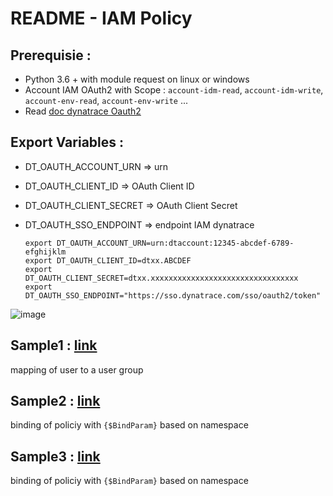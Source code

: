 # README - IAM Policy

## Prerequisie :
- Python 3.6 + with module request on linux or windows
- Account IAM OAuth2 with Scope : `account-idm-read`, `account-idm-write`, `account-env-read`, `account-env-write` ...
- Read [doc dynatrace Oauth2](https://docs.dynatrace.com/docs/dynatrace-api/basics/dynatrace-api-authentication/account-api-authentication)

## Export Variables :
- DT_OAUTH_ACCOUNT_URN => urn 
- DT_OAUTH_CLIENT_ID => OAuth Client ID
- DT_OAUTH_CLIENT_SECRET => OAuth Client Secret
- DT_OAUTH_SSO_ENDPOINT => endpoint IAM dynatrace  

      export DT_OAUTH_ACCOUNT_URN=urn:dtaccount:12345-abcdef-6789-efghijklm
      export DT_OAUTH_CLIENT_ID=dtxx.ABCDEF
      export DT_OAUTH_CLIENT_SECRET=dtxx.xxxxxxxxxxxxxxxxxxxxxxxxxxxxxxxxx
      export DT_OAUTH_SSO_ENDPOINT="https://sso.dynatrace.com/sso/oauth2/token"
  
![image](https://github.com/JLLormeau/IAM/assets/40337213/b4dc82c6-e01f-47ca-b8d9-f0023eddcb17)

## Sample1 :  [link](/Sample1_IAM_create_user_with_managementzone_access)  
mapping of user to a user group

## Sample2 :  [link](/Sample2_IAM_binding_policy_with_ug)  
binding of policiy with `{$BindParam}` based on namespace

## Sample3 :  [link](/Sample3_IAM_binding_policy_based_on_gcp_project_i)  
binding of policiy with `{$BindParam}`  based on namespace
